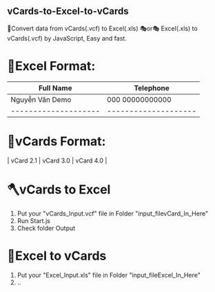 ## vCards-to-Excel-to-vCards
🎈Convert data from vCards(.vcf) to Excel(.xls) 🎭or🎭 Excel(.xls) to vCards(.vcf) by JavaScript, Easy and fast.

# 📕Excel Format:
| Full Name       | Telephone      |               
| --------------- | ---------------|
| Nguyễn Văn Demo | 000 00000000000|
| -------------------- | --------------------|

# 📙vCards Format:
| vCard 2.1 | vCard 3.0 | vCard 4.0   |

# 🪓vCards to Excel
1. Put your "vCards_Input.vcf" file in Folder "input_filevCard_In_Here"
2. Run Start.js
3. Check folder Output
# 🔨Excel to vCards
1. Put your "Excel_Input.xls" file in Folder "input_fileExcel_In_Here"
2. ..
